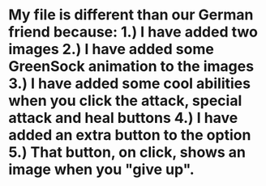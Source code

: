 # My file is different than our German friend because: 1.) I have added two images 2.) I have added some GreenSock animation to the images 3.) I have added some cool abilities when you click the attack, special attack and heal buttons 4.) I have added an extra button to the option 5.) That button, on click, shows an image when you "give up".